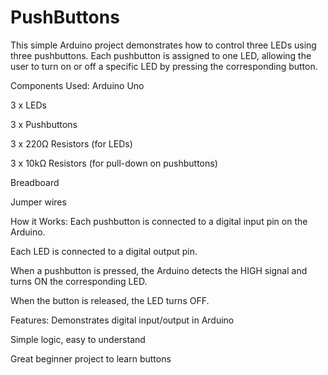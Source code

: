 # PushButtons
This simple Arduino project demonstrates how to control three LEDs using three pushbuttons. Each pushbutton is assigned to one LED, allowing the user to turn on or off a specific LED by pressing the corresponding button.


Components Used:
Arduino Uno

3 x LEDs 

3 x Pushbuttons

3 x 220Ω Resistors (for LEDs)

3 x 10kΩ Resistors (for pull-down on pushbuttons)

Breadboard

Jumper wires

How it Works:
Each pushbutton is connected to a digital input pin on the Arduino.

Each LED is connected to a digital output pin.

When a pushbutton is pressed, the Arduino detects the HIGH signal and turns ON the corresponding LED.

When the button is released, the LED turns OFF.

Features:
Demonstrates digital input/output in Arduino

Simple logic, easy to understand

Great beginner project to learn buttons
